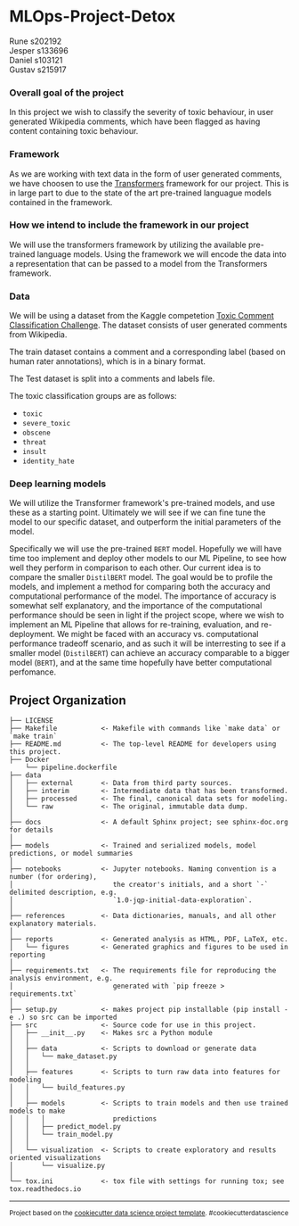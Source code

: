  MLOps-Project-Detox
==============================
Rune s202192 \
Jesper s133696 \
Daniel s103121 \
Gustav s215917

### Overall goal of the project
In this project we wish to classify the severity of toxic behaviour, in user generated Wikipedia comments, which have been flagged as having content containing toxic behaviour.

### Framework
As we are working with text data in the form of user generated comments, we have choosen to use the [Transformers](https://github.com/huggingface/transformers) framework for our project. This is in large part to due to the state of the art pre-trained languague models contained in the framework.

### How we intend to include the framework in our project
We will use the transformers framework by utilizing the available pre-trained language models. Using the framework we will encode the data into a representation that can be passed to a model from the Transformers framework.

### Data
We will be using a dataset from the Kaggle competetion [Toxic Comment Classification Challenge](https://www.kaggle.com/competitions/jigsaw-toxic-comment-classification-challenge/data). The dataset consists of user generated comments from Wikipedia. 

The train dataset contains a comment and a corresponding label (based on human rater annotations), which is in a binary format.

The Test dataset is split into a comments and labels file.

The toxic classification groups are as follows:

* `toxic`
* `severe_toxic`
* `obscene`
* `threat`
* `insult`
* `identity_hate`


### Deep learning models
We will utilize the Transformer framework's pre-trained models, and use these as a starting point. Ultimately we will see if we can fine tune the model to our specific dataset, and outperform the initial parameters of the model.

Specifically we will use the pre-trained `BERT` model. Hopefully we will have time too implement and deploy other models to our ML Pipeline, to see how well they perform in comparison to each other. Our current idea is to compare the smaller `DistilBERT` model. The goal would be to profile the models, and implement a method for comparing both the accuracy and computational performance of the model. The importance of accuracy is somewhat self explanatory, and the importance of the computational performance should be seen in light if the project scope, where we wish to implement an ML Pipeline that allows for re-training, evaluation, and re-deployment. We might be faced with an accuracy vs. computational performance tradeoff scenario, and as such it will be interresting to see if a smaller model (`DistilBERT`) can achieve an accuracy comparable to a bigger model (`BERT`), and at the same time hopefully have better computational perfomance.



Project Organization
------------

    ├── LICENSE
    ├── Makefile           <- Makefile with commands like `make data` or `make train`
    ├── README.md          <- The top-level README for developers using this project.
    ├── Docker
        └── pipeline.dockerfile
    ├── data
    │   ├── external       <- Data from third party sources.
    │   ├── interim        <- Intermediate data that has been transformed.
    │   ├── processed      <- The final, canonical data sets for modeling.
    │   └── raw            <- The original, immutable data dump.
    │
    ├── docs               <- A default Sphinx project; see sphinx-doc.org for details
    │
    ├── models             <- Trained and serialized models, model predictions, or model summaries
    │
    ├── notebooks          <- Jupyter notebooks. Naming convention is a number (for ordering),
    │                         the creator's initials, and a short `-` delimited description, e.g.
    │                         `1.0-jqp-initial-data-exploration`.
    │
    ├── references         <- Data dictionaries, manuals, and all other explanatory materials.
    │
    ├── reports            <- Generated analysis as HTML, PDF, LaTeX, etc.
    │   └── figures        <- Generated graphics and figures to be used in reporting
    │
    ├── requirements.txt   <- The requirements file for reproducing the analysis environment, e.g.
    │                         generated with `pip freeze > requirements.txt`
    │
    ├── setup.py           <- makes project pip installable (pip install -e .) so src can be imported
    ├── src                <- Source code for use in this project.
    │   ├── __init__.py    <- Makes src a Python module
    │   │
    │   ├── data           <- Scripts to download or generate data
    │   │   └── make_dataset.py
    │   │
    │   ├── features       <- Scripts to turn raw data into features for modeling
    │   │   └── build_features.py
    │   │
    │   ├── models         <- Scripts to train models and then use trained models to make
    │   │   │                 predictions
    │   │   ├── predict_model.py
    │   │   └── train_model.py
    │   │
    │   └── visualization  <- Scripts to create exploratory and results oriented visualizations
    │       └── visualize.py
    │
    └── tox.ini            <- tox file with settings for running tox; see tox.readthedocs.io


--------

<p><small>Project based on the <a target="_blank" href="https://drivendata.github.io/cookiecutter-data-science/">cookiecutter data science project template</a>. #cookiecutterdatascience</small></p>
